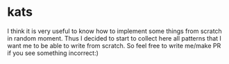 # kats
I think it is very useful to know how to implement some things from scratch in random moment. Thus I decided to start to collect here all patterns that I want me to be able to write from scratch. So feel free to write me/make PR if you see something incorrect:)
